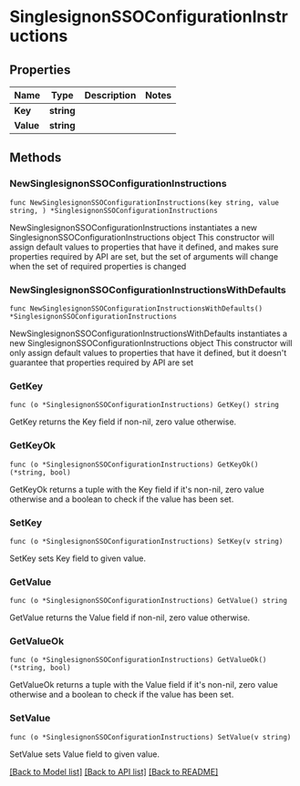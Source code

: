 # SinglesignonSSOConfigurationInstructions

## Properties

Name | Type | Description | Notes
------------ | ------------- | ------------- | -------------
**Key** | **string** |  | 
**Value** | **string** |  | 

## Methods

### NewSinglesignonSSOConfigurationInstructions

`func NewSinglesignonSSOConfigurationInstructions(key string, value string, ) *SinglesignonSSOConfigurationInstructions`

NewSinglesignonSSOConfigurationInstructions instantiates a new SinglesignonSSOConfigurationInstructions object
This constructor will assign default values to properties that have it defined,
and makes sure properties required by API are set, but the set of arguments
will change when the set of required properties is changed

### NewSinglesignonSSOConfigurationInstructionsWithDefaults

`func NewSinglesignonSSOConfigurationInstructionsWithDefaults() *SinglesignonSSOConfigurationInstructions`

NewSinglesignonSSOConfigurationInstructionsWithDefaults instantiates a new SinglesignonSSOConfigurationInstructions object
This constructor will only assign default values to properties that have it defined,
but it doesn't guarantee that properties required by API are set

### GetKey

`func (o *SinglesignonSSOConfigurationInstructions) GetKey() string`

GetKey returns the Key field if non-nil, zero value otherwise.

### GetKeyOk

`func (o *SinglesignonSSOConfigurationInstructions) GetKeyOk() (*string, bool)`

GetKeyOk returns a tuple with the Key field if it's non-nil, zero value otherwise
and a boolean to check if the value has been set.

### SetKey

`func (o *SinglesignonSSOConfigurationInstructions) SetKey(v string)`

SetKey sets Key field to given value.


### GetValue

`func (o *SinglesignonSSOConfigurationInstructions) GetValue() string`

GetValue returns the Value field if non-nil, zero value otherwise.

### GetValueOk

`func (o *SinglesignonSSOConfigurationInstructions) GetValueOk() (*string, bool)`

GetValueOk returns a tuple with the Value field if it's non-nil, zero value otherwise
and a boolean to check if the value has been set.

### SetValue

`func (o *SinglesignonSSOConfigurationInstructions) SetValue(v string)`

SetValue sets Value field to given value.



[[Back to Model list]](../README.md#documentation-for-models) [[Back to API list]](../README.md#documentation-for-api-endpoints) [[Back to README]](../README.md)


